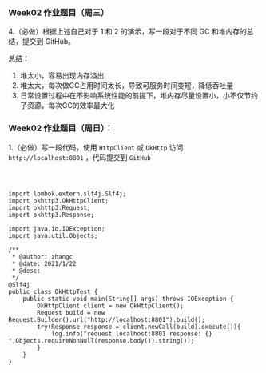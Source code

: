 ### Week02 作业题目（周三）
4.（必做）根据上述自己对于 1 和 2 的演示，写一段对于不同 GC 和堆内存的总结，提交到 GitHub。


总结：

1.  堆太小，容易出现内存溢出
2. 堆太大，每次做GC占用时间太长，导致可服务时间变短，降低吞吐量
3. 日常设置过程中在不影响系统性能的前提下，堆内存尽量设置小，小不仅节约了资源，每次GC的效率最大化

### Week02 作业题目（周日）：
1.（必做）写一段代码，使用 `HttpClient` 或 `OkHttp` 访问 `http://localhost:8801` ，代码提交到 `GitHub`

```



import lombok.extern.slf4j.Slf4j;
import okhttp3.OkHttpClient;
import okhttp3.Request;
import okhttp3.Response;

import java.io.IOException;
import java.util.Objects;

/**
 * @author: zhangc
 * @date: 2021/1/22
 * @desc:
 */
@Slf4j
public class OkHttpTest {
    public static void main(String[] args) throws IOException {
        OkHttpClient client = new OkHttpClient();
        Request build = new Request.Builder().url("http://localhost:8801").build();
        try(Response response = client.newCall(build).execute()){
            log.info("request localhost:8801 response: {} ",Objects.requireNonNull(response.body()).string());
        }
    }
}

```